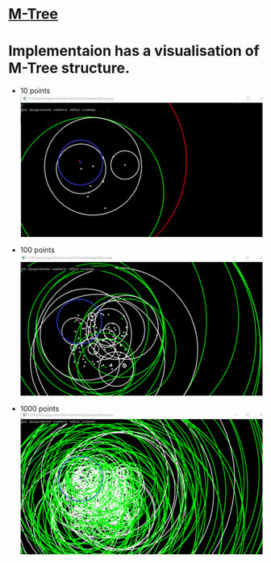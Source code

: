 # [M-Tree](http://www-db.deis.unibo.it/research/papers/SEBD97.pdf)
Implementaion has a visualisation of M-Tree structure.
====
* 10 points
![](10-points.jpg)

* 100 points
![](100-points.jpg)

* 1000 points
![](1000-points.jpg)
